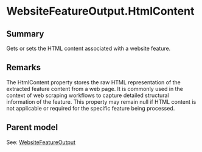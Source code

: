 # WebsiteFeatureOutput.HtmlContent

## Summary

Gets or sets the HTML content associated with a website feature.

## Remarks

The HtmlContent property stores the raw HTML representation of the extracted feature content
from a web page. It is commonly used in the context of web scraping workflows to capture detailed
structural information of the feature. This property may remain null if HTML content is not
applicable or required for the specific feature being processed.

## Parent model

See: [WebsiteFeatureOutput](WebsiteFeatureOutput.md)